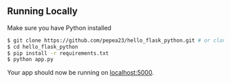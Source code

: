 
## Running Locally

Make sure you have Python installed

```sh
$ git clone https://github.com/pepea23/hello_flask_python.git # or clone your own fork
$ cd hello_flask_python
$ pip install -r requirements.txt
$ python app.py
```

Your app should now be running on [localhost:5000](http://localhost:5000/).
